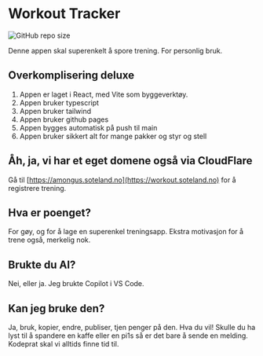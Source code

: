 # Workout Tracker

![GitHub repo size](https://img.shields.io/github/repo-size/soteland/workout-tracker)

Denne appen skal superenkelt å spore trening. For personlig bruk. 

## Overkomplisering deluxe

1. Appen er laget i React, med Vite som byggeverktøy.
2. Appen bruker typescript
3. Appen bruker tailwind
4. Appen bruker github pages
5. Appen bygges automatisk på push til main
6. Appen bruker sikkert alt for mange pakker og styr og stell

## Åh, ja, vi har et eget domene også via CloudFlare

Gå til [https://amongus.soteland.no](https://workout.soteland.no) for å registrere trening.

## Hva er poenget?

For gøy, og for å lage en superenkel treningsapp. Ekstra motivasjon for å trene også, merkelig nok.

## Brukte du AI?

Nei, eller ja. Jeg brukte Copilot i VS Code.

## Kan jeg bruke den? 
Ja, bruk, kopier, endre, publiser, tjen penger på den. Hva du vil! Skulle du ha lyst til å spandere en kaffe eller en pi1s så er det bare å sende en melding. Kodeprat skal vi alltids finne tid til.
